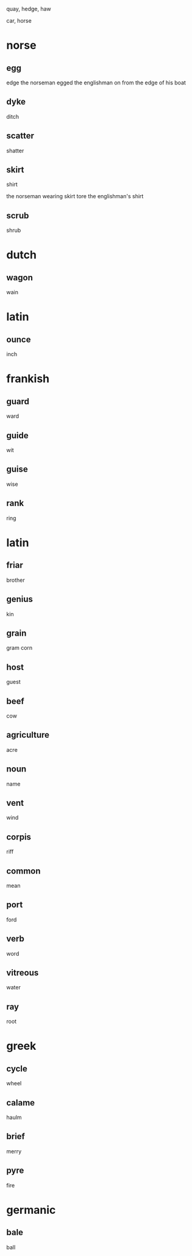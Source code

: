 
quay, hedge, haw

car, horse

# norse
## egg
edge
the norseman egged the englishman on from the edge of his boat
## dyke
ditch

## scatter
shatter

## skirt
shirt

the norseman wearing skirt tore the englishman's shirt

## scrub
shrub

# dutch
## wagon
wain


# latin
## ounce
inch

# frankish

## guard
ward
## guide
wit
## guise
wise
## rank
ring

# latin
## friar
brother

## genius
kin
## grain
gram
corn
## host
guest

## beef
cow

## agriculture
acre

## noun
name

## vent
wind

## corpis
riff

## common
mean

## port
ford

## verb
word

## vitreous
water

## ray
root

# greek

## cycle
wheel

## calame
haulm

## brief
merry

## pyre
fire


# germanic
## bale
ball